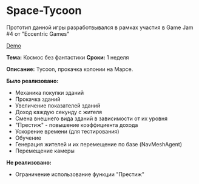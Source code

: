 # Space-Tycoon

Прототип данной игры разработвывался в рамках участия в Game Jam #4 от "Eccentric Games"

[Demo](https://clickman6.github.io/Space-Tycoon/)

**Тема:** Космос без фантастики
**Сроки:** 1 неделя

**Описание:** Tycoon, прокачка колонии на Марсе.

**Было реализовано:**
- Механика покупки зданий
- Прокачка зданий
- Увеличение показателей зданий
- Доход каждую секунду с жителя
- Смена внешнего вида зданий в зависимости от их уровня
- "Престиж" - повышение коэффициента дохода
- Ускорение времени (для тестирования)
- Обучение
- Генерация жителей и их перемещение по базе (NavMeshAgent)
- Перемещение камеры

**Не реализовано:**
- Ограничение использование функции "Престиж"
